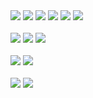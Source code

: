 <div>

<img src="https://img.shields.io/badge/springboot-6DB33F?style=flat&logo=springboot&logoColor=white"/>
<img src="https://img.shields.io/badge/hibernate-59666CF?style=flat&logo=hibernate&logoColor=white"/>
<img src="https://img.shields.io/badge/mysql-4479A1?style=flat&logo=mysql&logoColor=white"/>
<img src="https://img.shields.io/badge/redis-DC382D?style=flat&logo=redis&logoColor=white"/>
<img src="https://img.shields.io/badge/rabbitmq-FF6600?style=flat&logo=rabbitmq&logoColor=white"/>
<img src="https://img.shields.io/badge/docker-2496ED?style=flat&logo=docker&logoColor=white"/>

<br>
<br>

<img src="https://img.shields.io/badge/amazonaws-232F3E?style=flat&logo=amazonaws&logoColor=white"/>

<img src="https://img.shields.io/badge/intellijidea-000000?style=flat&logo=intellijidea&logoColor=white"/>

<img src="https://img.shields.io/badge/macos-000000?style=flat&logo=macos&logoColor=white"/>

<br>
<br>

<img src="https://img.shields.io/badge/vue.js-4FC08D?style=flat&logo=vuedotjs&logoColor=white"/>

<img src="https://img.shields.io/badge/react-61DAFB?style=flat&logo=react&logoColor=white"/>

<br>
<br>

<img src="https://img.shields.io/badge/reactivex-B7178C?style=flat&logo=reactivex&logoColor=white"/>

<img src="https://img.shields.io/badge/swift-F05138?style=flat&logo=swift&logoColor=white"/>


</div>



<!--
**newkayak12/newkayak12** is a ✨ _special_ ✨ repository because its `README.md` (this file) appears on your GitHub profile.

Here are some ideas to get you started:

- 🔭 I’m currently working on ...
- 🌱 I’m currently learning ...
- 👯 I’m looking to collaborate on ...
- 🤔 I’m looking for help with ...
- 💬 Ask me about ...
- 📫 How to reach me: ...
- 😄 Pronouns: ...
- ⚡ Fun fact: ...
-->
